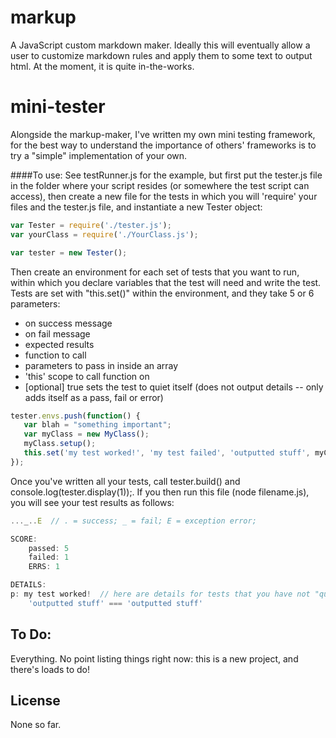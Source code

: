 markup
=======

A JavaScript custom markdown maker. Ideally this will eventually allow a user to customize markdown rules and apply them to some text to output html. At the moment, it is quite in-the-works.

mini-tester
============

Alongside the markup-maker, I've written my own mini testing framework, for the best way to understand the importance of others' frameworks is to try a "simple" implementation of your own.

####To use:
See testRunner.js for the example, but first put the tester.js file in the folder where your script resides (or somewhere the test script can access), then create a new file for the tests in which you will 'require' your files and the tester.js file, and instantiate a new Tester object:
```javascript
var Tester = require('./tester.js');
var yourClass = require('./YourClass.js');

var tester = new Tester();

```
Then create an environment for each set of tests that you want to run, within which you declare variables that the test will need and write the test. Tests are set with "this.set()" within the environment, and they take 5 or 6 parameters:
- on success message
- on fail message
- expected results
- function to call
- parameters to pass in inside an array
- 'this' scope to call function on
- [optional] true sets the test to quiet itself (does not output details -- only adds itself as a pass, fail or error)

```javascript
tester.envs.push(function() {
   var blah = "something important";
   var myClass = new MyClass();
   myClass.setup();
   this.set('my test worked!', 'my test failed', 'outputted stuff', myClass.doSomething, ['inputted data'], myClass);
});

```
Once you've written all your tests, call tester.build() and console.log(tester.display(1));. If you then run this file (node filename.js), you will see your test results as follows:
```javascript
..._..E  // . = success; _ = fail; E = exception error;

SCORE:
    passed: 5
    failed: 1
    ERRS: 1

DETAILS:
p: my test worked!  // here are details for tests that you have not "quieted"
    'outputted stuff' === 'outputted stuff'
```

To Do:
------
Everything. No point listing things right now: this is a new project, and there's loads to do!

License
-------
None so far.
